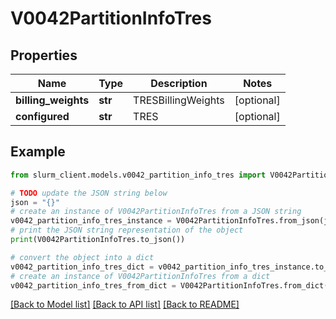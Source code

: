 # V0042PartitionInfoTres


## Properties

Name | Type | Description | Notes
------------ | ------------- | ------------- | -------------
**billing_weights** | **str** | TRESBillingWeights | [optional] 
**configured** | **str** | TRES | [optional] 

## Example

```python
from slurm_client.models.v0042_partition_info_tres import V0042PartitionInfoTres

# TODO update the JSON string below
json = "{}"
# create an instance of V0042PartitionInfoTres from a JSON string
v0042_partition_info_tres_instance = V0042PartitionInfoTres.from_json(json)
# print the JSON string representation of the object
print(V0042PartitionInfoTres.to_json())

# convert the object into a dict
v0042_partition_info_tres_dict = v0042_partition_info_tres_instance.to_dict()
# create an instance of V0042PartitionInfoTres from a dict
v0042_partition_info_tres_from_dict = V0042PartitionInfoTres.from_dict(v0042_partition_info_tres_dict)
```
[[Back to Model list]](../README.md#documentation-for-models) [[Back to API list]](../README.md#documentation-for-api-endpoints) [[Back to README]](../README.md)



